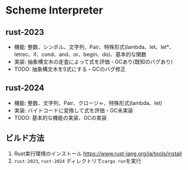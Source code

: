 # Scheme Interpreter

## rust-2023
* 機能: 整数、シンボル、文字列、Pair、特殊形式(lambda、let、let*、letrec、if、cond、and、or、begin、do)、基本的な関数
* 実装: 抽象構文木の走査によって式を評価・GCあり(既知のバグあり)
* TODO: 抽象構文木をS式にする・GCのバグ修正

## rust-2024
* 機能: 整数、文字列、Pair、クロージャ、特殊形式(lambda、let)
* 実装: バイトコードに変換して式を評価・GC未実装
* TODO: 基本的な機能の実装、GCの実装
  
## ビルド方法 
1. Rust実行環境のインストール https://www.rust-lang.org/ja/tools/install
2.  `rust-2023`, `rust-2024` ディレクトリで`cargo run`を実行
